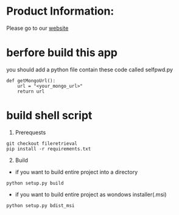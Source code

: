 # Product Information:
Please go to our [website](https://goatwang.github.io/SimCorpFinder/index.html)

# berfore build this app

you should add a python file contain these code called selfpwd.py
```
def getMongoUrl():
    url = "<your_mongo_url>"
    return url
```

# build shell script
1. Prerequests
```
git checkout fileretrieval
pip install -r requirements.txt
```

2. Build
* if you want to build entire project into a directory 
```
python setup.py build
```

* if you want to build entire project as wondows installer(.msi)
```
python setup.py bdist_msi
```
